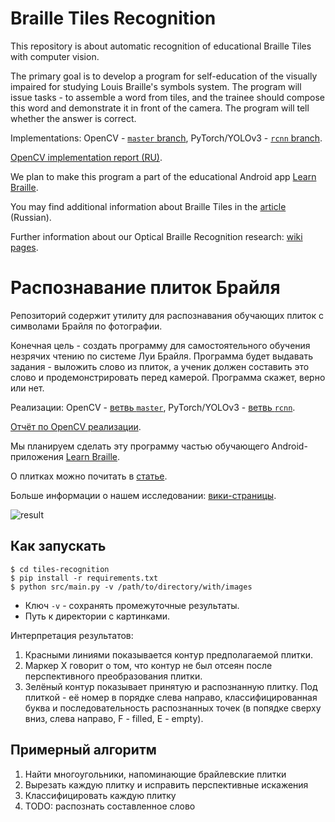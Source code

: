 # Braille Tiles Recognition

This repository is about automatic recognition of educational Braille Tiles with computer vision.

The primary goal is to develop a program for self-education of the visually impaired for studying Louis Braille's symbols system.
The program will issue tasks - to assemble a word from tiles, and the trainee should compose this word and demonstrate it in front of the camera.
The program will tell whether the answer is correct.

Implementations: OpenCV - [`master` branch](https://github.com/braille-systems/tiles-recognition), PyTorch/YOLOv3 - [`rcnn` branch](https://github.com/braille-systems/tiles-recognition/tree/rcnn).

[OpenCV implementation report (RU)](https://github.com/braille-systems/tiles-recognition/blob/master/docs/report-ru.ipynb).

We plan to make this program a part of the educational Android app [Learn Braille](https://github.com/braille-systems/learn-braille).

You may find additional information about Braille Tiles in the [article](https://github.com/braille-systems/braille-trainer/wiki/tiles) (Russian).

Further information about our Optical Braille Recognition research: [wiki pages](https://github.com/braille-systems/brl_ocr/wiki).

# Распознавание плиток Брайля

Репозиторий содержит утилиту для распознавания обучающих плиток с символами Брайля по фотографии.

Конечная цель - создать программу для самостоятельного обучения незрячих чтению по системе Луи Брайля. Программа будет выдавать задания - выложить слово из плиток, а ученик должен составить это слово и продемонстрировать перед камерой. Программа скажет, верно или нет.

Реализации: OpenCV - [ветвь `master`](https://github.com/braille-systems/tiles-recognition), PyTorch/YOLOv3 - [ветвь `rcnn`](https://github.com/braille-systems/tiles-recognition/tree/rcnn).

[Отчёт по OpenCV реализации](https://github.com/braille-systems/tiles-recognition/blob/master/docs/report-ru.ipynb).

Мы планируем сделать эту программу частью обучающего Android-приложения [Learn Braille](https://github.com/braille-systems/learn-braille).

О плитках можно почитать в [статье](https://github.com/braille-systems/braille-trainer/wiki/tiles).

Больше информации о нашем исследовании: [вики-страницы](https://github.com/braille-systems/brl_ocr/wiki).

![result](https://user-images.githubusercontent.com/25281147/111088052-4195da00-8536-11eb-8b6d-84635c324fca.png)

## Как запускать

```
$ cd tiles-recognition
$ pip install -r requirements.txt
$ python src/main.py -v /path/to/directory/with/images
```

* Ключ `-v` - сохранять промежуточные результаты.
* Путь к директории с картинками.

Интерпретация результатов:
1. Красными линиями показывается контур предполагаемой плитки.
2. Маркер Х говорит о том, что контур не был отсеян после перспективного преобразования плитки.
3. Зелёный контур показывает принятую и распознанную плитку. Под плиткой - её номер в порядке слева направо, классифицированная буква и последовательность распознанных точек (в попядке сверху вниз, слева направо, F - filled, E - empty).

## Примерный алгоритм

1. Найти многоугольники, напоминающие брайлевские плитки
2. Вырезать каждую плитку и исправить перспективные искажения
3. Классифицировать каждую плитку
4. TODO: распознать составленное слово
